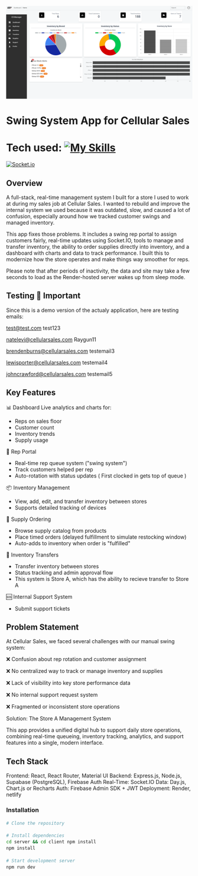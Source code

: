 ![My Image](csswingproject.png)

# Swing System App for Cellular Sales

# Tech used: [![My Skills](https://skillicons.dev/icons?i=html,css,tailwind,js,react,vite,firebase,socket.io,supabase)](https://skillicons.dev)
[![Socket.io](https://skills-icons.vercel.app/api/icons?i=socketio)](https://skills-icons.vercel.app)
## Overview

A full-stack, real-time management system I built for a store I used to work at during my sales job at Cellular Sales. I wanted to rebuild and improve the internal system we used because it was outdated, slow, and caused a lot of confusion, especially around how we tracked customer swings and managed inventory.

This app fixes those problems. It includes a swing rep portal to assign customers fairly, real-time updates using Socket.IO, tools to manage and transfer inventory, the ability to order supplies directly into inventory, and a dashboard with charts and data to track performance. I built this to modernize how the store operates and make things way smoother for reps.

Please note that after periods of inactivity, the data and site may take a few seconds to load as the Render-hosted server wakes up from sleep mode.

## Testing 🚨 **Important** 

Since this is a demo version of the actualy application, here are testing emails:

test@test.com
test123

natelevi@cellularsales.com
Raygun11

brendenburns@cellularsales.com
testemail3

lewisporter@cellularsales.com
testemail4

johncrawford@cellularsales.com
testemail5

## Key Features

📊 Dashboard
Live analytics and charts for:
- Reps on sales floor
- Customer count
- Inventory trends
- Supply usage

👥 Rep Portal
- Real-time rep queue system ("swing system")
- Track customers helped per rep
- Auto-rotation with status updates ( First clocked in gets top of queue )

📦 Inventory Management
- View, add, edit, and transfer inventory between stores
- Supports detailed tracking of devices

📑 Supply Ordering
- Browse supply catalog from products
- Place timed orders (delayed fulfillment to simulate restocking window)
- Auto-adds to inventory when order is "fulfilled"

🔄 Inventory Transfers
- Transfer inventory between stores
- Status tracking and admin approval flow
- This system is Store A, which has the ability to recieve transfer to Store A

🆘 Internal Support System
- Submit support tickets

## Problem Statement
At Cellular Sales, we faced several challenges with our manual swing system:

❌ Confusion about rep rotation and customer assignment

❌ No centralized way to track or manage inventory and supplies

❌ Lack of visibility into key store performance data

❌ No internal support request system

❌ Fragmented or inconsistent store operations

Solution: The Store A Management System

This app provides a unified digital hub to support daily store operations, combining real-time queueing, inventory tracking, analytics, and support features into a single, modern interface.

## Tech Stack
Frontend: React, React Router, Material UI
Backend: Express.js, Node.js, Supabase (PostgreSQL), Firebase Auth
Real-Time: Socket.IO
Data: Day.js, Chart.js or Recharts
Auth: Firebase Admin SDK + JWT
Deployment: Render, netlify

### Installation
```bash
# Clone the repository

# Install dependencies
cd server && cd client npm install
npm install

# Start development server
npm run dev
```
